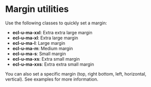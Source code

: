 # Margin utilities

Use the following classes to quickly set a margin:

- **ecl-u-ma-xxl**: Extra extra large margin
- **ecl-u-ma-xl**: Extra large margin
- **ecl-u-ma-l**: Large margin
- **ecl-u-ma-m**: Medium margin
- **ecl-u-ma-s**: Small margin
- **ecl-u-ma-xs**: Extra small margin
- **ecl-u-ma-xxs**: Extra extra small margin

You can also set a specific margin (top, right bottom, left, horizontal, vertical). See examples for more information.
